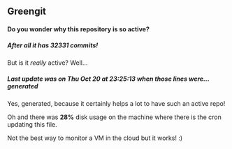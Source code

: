 ## Greengit

#### Do you wonder why this repository is so active?

##### After all it has 32331 commits!

But is it *really* active? Well...

##### Last update was on Thu Oct 20 at 23:25:13 when those lines were... generated

Yes, generated, because it certainly helps a lot to have such an active repo!

Oh and there was **28%** disk usage on the machine
where there is the cron updating this file.

Not the best way to monitor a VM in the cloud but it works! :)
